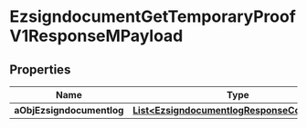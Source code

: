 

# EzsigndocumentGetTemporaryProofV1ResponseMPayload

## Properties

Name | Type | Description | Notes
------------ | ------------- | ------------- | -------------
**aObjEzsigndocumentlog** | [**List&lt;EzsigndocumentlogResponseCompound&gt;**](EzsigndocumentlogResponse.md) |  | 





